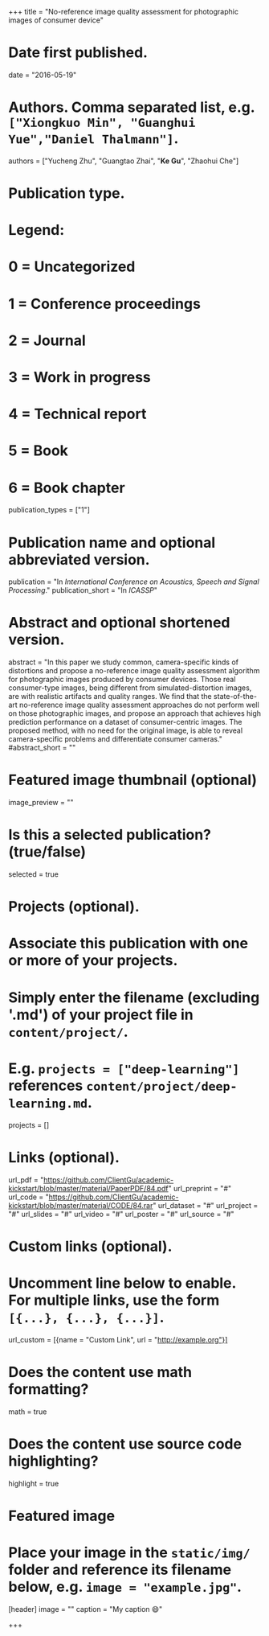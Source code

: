+++
title = "No-reference image quality assessment for photographic images of consumer device"

# Date first published.
date = "2016-05-19"

# Authors. Comma separated list, e.g. `["Xiongkuo Min", "Guanghui Yue","Daniel Thalmann"]`.
authors = ["Yucheng Zhu", "Guangtao Zhai", "**Ke Gu**", "Zhaohui Che"]
# Publication type.
# Legend:
# 0 = Uncategorized
# 1 = Conference proceedings
# 2 = Journal
# 3 = Work in progress
# 4 = Technical report
# 5 = Book
# 6 = Book chapter
publication_types = ["1"]

# Publication name and optional abbreviated version.
publication = "In *International Conference on Acoustics, Speech and Signal Processing*."
publication_short = "In *ICASSP*"

# Abstract and optional shortened version.
abstract = "In this paper we study common, camera-specific kinds of distortions and propose a no-reference image quality assessment algorithm for photographic images produced by consumer devices. Those real consumer-type images, being different from simulated-distortion images, are with realistic artifacts and quality ranges. We find that the state-of-the-art no-reference image quality assessment approaches do not perform well on those photographic images, and propose an approach that achieves high prediction performance on a dataset of consumer-centric images. The proposed method, with no need for the original image, is able to reveal camera-specific problems and differentiate consumer cameras."
#abstract_short = ""

# Featured image thumbnail (optional)
image_preview = ""

# Is this a selected publication? (true/false)
selected = true

# Projects (optional).
#   Associate this publication with one or more of your projects.
#   Simply enter the filename (excluding '.md') of your project file in `content/project/`.
#   E.g. `projects = ["deep-learning"]` references `content/project/deep-learning.md`.
projects = []

# Links (optional).
url_pdf = "https://github.com/ClientGu/academic-kickstart/blob/master/material/PaperPDF/84.pdf"
url_preprint = "#"
url_code = "https://github.com/ClientGu/academic-kickstart/blob/master/material/CODE/84.rar"
url_dataset = "#"
url_project = "#"
url_slides = "#"
url_video = "#"
url_poster = "#"
url_source = "#"

# Custom links (optional).
#   Uncomment line below to enable. For multiple links, use the form `[{...}, {...}, {...}]`.
 url_custom = [{name = "Custom Link", url = "http://example.org"}]

# Does the content use math formatting?
math = true

# Does the content use source code highlighting?
highlight = true

# Featured image
# Place your image in the `static/img/` folder and reference its filename below, e.g. `image = "example.jpg"`.
[header]
image = ""
caption = "My caption 😄"

+++
